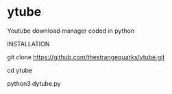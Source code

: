 # ytube
Youtube download manager coded in python

INSTALLATION

git clone https://github.com/thestrangequarks/ytube.git

cd ytube

python3 dytube.py
